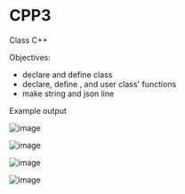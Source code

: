 # CPP3
Class C++


Objectives:
- declare and define class
- declare, define , and user class' functions
- make string and json line

Example output

![image](https://user-images.githubusercontent.com/97081479/186965127-2d4c8894-0996-4acd-af23-971aea0f4d72.png)

![image](https://user-images.githubusercontent.com/97081479/186965230-21376e07-4a87-49f0-94d2-8d9df0c0667b.png)

![image](https://user-images.githubusercontent.com/97081479/186965313-b68db284-fad2-450b-b98a-87e2887a9852.png)

![image](https://user-images.githubusercontent.com/97081479/186966247-18710578-dbde-4b8a-a61a-fd4fa247a898.png)
